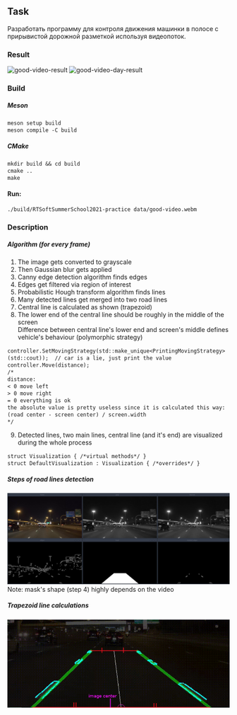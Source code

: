 ## Task
Разработать программу для контроля движения машинки в полосе с прирывистой дорожной разметкой используя видеопоток.

### Result
![good-video-result](data/good-video-result.gif)
![good-video-day-result](data/good-video-day-result.gif)

### Build
##### Meson
```
meson setup build
meson compile -C build
```
##### CMake
```
mkdir build && cd build
cmake ..
make
```
#### Run:
```
./build/RTSoftSummerSchool2021-practice data/good-video.webm
```
### Description
##### Algorithm (for every frame)
1. The image gets converted to grayscale
2. Then Gaussian blur gets applied
3. Canny edge detection algorithm finds edges
4. Edges get filtered via region of interest
5. Probabilistic Hough transform algorithm finds lines
6. Many detected lines get merged into two road lines
7. Central line is calculated as shown (trapezoid)
8. The lower end of the central line should be roughly in the middle of the screen  
Difference between central line's lower end and screen's middle defines vehicle's behaviour (polymorphic strategy)  
```
controller.SetMovingStrategy(std::make_unique<PrintingMovingStrategy>(std::cout));  // car is a lie, just print the value
controller.Move(distance);
/*
distance:
< 0 move left
> 0 move right
= 0 everything is ok
the absolute value is pretty useless since it is calculated this way: (road center - screen center) / screen.width
*/
```
9. Detected lines, two main lines, central line (and it's end) are visualized during the whole process  
```
struct Visualization { /*virtual methods*/ }
struct DefaultVisualization : Visualization { /*overrides*/ }
```

##### Steps of road lines detection
![steps](data/steps.png)
Note: mask's shape (step 4) highly depends on the video
##### Trapezoid line calculations
![trapezoid line calculations illustration](data/trapezoid_calculations.png)
